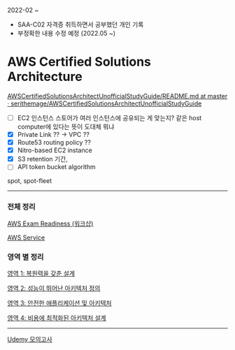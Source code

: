 2022-02 ~ 
- SAA-C02 자격증 취득하면서 공부했던 개인 기록
- 부정확한 내용 수정 예정 (2022.05 ~)

# AWS Certified Solutions Architecture

[AWSCertifiedSolutionsArchitectUnofficialStudyGuide/README.md at master · serithemage/AWSCertifiedSolutionsArchitectUnofficialStudyGuide](https://github.com/serithemage/AWSCertifiedSolutionsArchitectUnofficialStudyGuide/blob/master/README.md)

- [ ]  EC2 인스턴스 스토어가 여러 인스턴스에 공유되는 게 맞는지? 같은 host computer에 있다는 뜻이 도대체 뭐냐
- [x]  Private Link ?? → VPC ??
- [x]  Route53 routing policy ??
- [x]  Nitro-based EC2 instance
- [x]  S3 retention 기간,
- [ ]  API token bucket algorithm

spot, spot-fleet

---

### 전체 정리

[AWS Exam Readiness (워크샵)](https://www.notion.so/AWS-Exam-Readiness-a09865a48f334229b6a235c081a23f6e)

[AWS Service](https://www.notion.so/AWS-Service-d9b871590f6248af933993c833db31e1)

### 영역 별 정리

[영역 1: 복원력을 갖춘 설계](https://www.notion.so/1-c84814e911564ca2bbd45e827a2652ec)

[영역 2: 성능이 뛰어난 아키텍처 정의](https://www.notion.so/2-3829ded205aa48698d8e06792163331f)

[영역 3: 안전한 애플리케이션 및 아키텍처](https://www.notion.so/3-07943683920042c38bdac2ee8ae28bd2)

[영역 4: 비용에 최적화된 아키텍처 설계](https://www.notion.so/4-e22a40c12b854e7ba5cbbb8116daef33)

---

[Udemy 모의고사](https://www.notion.so/f6b9c6531b4a4b2888d230d898dc79ed)
